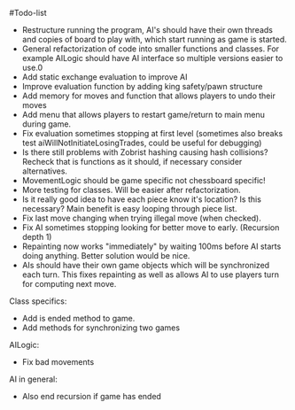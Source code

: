 #Todo-list
* Restructure running the program, AI's should have their own threads and copies of board to play with, which start running as game is started.
* General refactorization of code into smaller functions and classes. For example AILogic should have AI interface so multiple versions easier to use.0
* Add static exchange evaluation to improve AI
* Improve evaluation function by adding king safety/pawn structure
* Add memory for moves and function that allows players to undo their moves
* Add menu that allows players to restart game/return to main menu during game.
* Fix evaluation sometimes stopping at first level (sometimes also breaks test aiWillNotInitiateLosingTrades, could be useful for debugging)
* Is there still problems with Zobrist hashing causing hash collisions? Recheck that is functions as it should, if necessary consider alternatives.
* MovementLogic should be game specific not chessboard specific!
* More testing for classes. Will be easier after refactorization.
* Is it really good idea to have each piece know it's location? Is this necessary? Main benefit is easy looping through piece list.
* Fix last move changing when trying illegal move (when checked).
* Fix AI sometimes stopping looking for better move to early. (Recursion depth 1)
* Repainting now works "immediately" by waiting 100ms before AI starts doing anything. Better solution would be nice.
* AIs should have their own game objects which will be synchronized each turn. This fixes repainting as well as allows AI to use players turn for computing next move.



Class specifics:
* Add is ended method to game.
* Add methods for synchronizing two games

AILogic:
* Fix bad movements

AI in general:
* Also end recursion if game has ended
